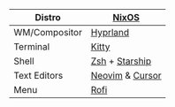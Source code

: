 | **Distro**    | [**NixOS**](https://nixos.org/)                                                                |
|---------------|------------------------------------------------------------------------------------------------|
| WM/Compositor | [Hyprland](https://github.com/hyprwm/Hyprland)                                                 |
| Terminal      | [Kitty](https://github.com/kovidgoyal/kitty)                                                   |
| Shell         | [Zsh](https://www.zsh.org/) + [Starship](https://github.com/starship/starship)                 |
| Text Editors  | [Neovim](https://github.com/neovim/neovim) & [Cursor](https://cursor.sh/)                      |
| Menu          | [Rofi](https://github.com/lbonn/rofi)                                                          |
